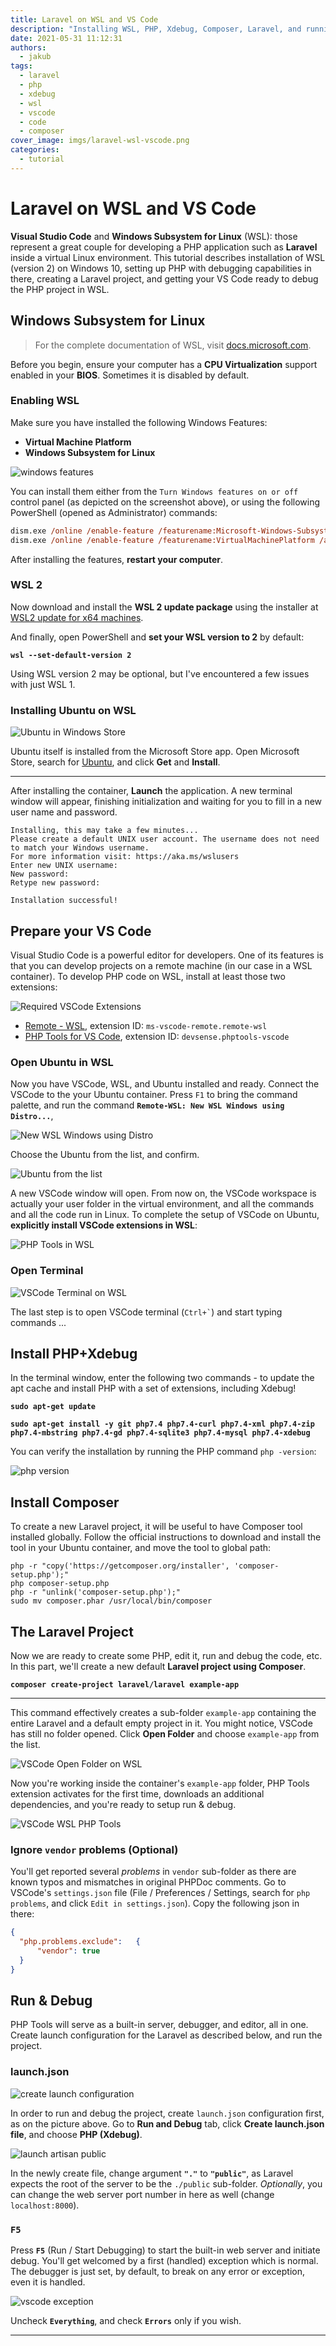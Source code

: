 ```yaml
---
title: Laravel on WSL and VS Code
description: "Installing WSL, PHP, Xdebug, Composer, Laravel, and running and debugging the project on VSCode."
date: 2021-05-31 11:12:31
authors:
  - jakub
tags:
  - laravel
  - php
  - xdebug
  - wsl
  - vscode
  - code
  - composer
cover_image: imgs/laravel-wsl-vscode.png
categories:
  - tutorial
---
```


# Laravel on WSL and VS Code

**Visual Studio Code** and **Windows Subsystem for Linux** (WSL): those represent a great couple for developing a PHP application such as **Laravel** inside a virtual Linux environment. This tutorial describes installation of WSL (version 2) on Windows 10, setting up PHP with debugging capabilities in there, creating a Laravel project, and getting your VS Code ready to debug the PHP project in WSL.

<!-- more -->

## Windows Subsystem for Linux

> For the complete documentation of WSL, visit [docs.microsoft.com](https://docs.microsoft.com/en-us/windows/wsl/install-win10).

Before you begin, ensure your computer has a **CPU Virtualization** support enabled in your **BIOS**. Sometimes it is disabled by default.

### Enabling WSL

Make sure you have installed the following Windows Features:

- **Virtual Machine Platform**
- **Windows Subsystem for Linux**

![windows features](imgs/windows-features-vm-wsl.png)

You can install them either from the `Turn Windows features on or off` control panel (as depicted on the screenshot above), or using the following PowerShell (opened as Administrator) commands:

```ps
dism.exe /online /enable-feature /featurename:Microsoft-Windows-Subsystem-Linux /all /norestart
dism.exe /online /enable-feature /featurename:VirtualMachinePlatform /all /norestart
```

After installing the features, **restart your computer**.

### WSL 2

Now download and install the **WSL 2 update package** using  the installer at [WSL2 update for x64 machines](https://wslstorestorage.blob.core.windows.net/wslblob/wsl_update_x64.msi).

And finally, open PowerShell and **set your WSL version to 2** by default:

**`wsl --set-default-version 2`**

Using WSL version 2 may be optional, but I've encountered a few issues with just WSL 1.

### Installing Ubuntu on WSL

![Ubuntu in Windows Store](imgs/store-ubuntu20.png)

Ubuntu itself is installed from the Microsoft Store app. Open Microsoft Store, search for [Ubuntu](https://www.microsoft.com/store/apps/9n6svws3rx71), and click **Get** and **Install**.

---

After installing the container, **Launch** the application. A new terminal window will appear, finishing initialization and waiting for you to fill in a new user name and password.

```
Installing, this may take a few minutes...
Please create a default UNIX user account. The username does not need to match your Windows username.
For more information visit: https://aka.ms/wslusers
Enter new UNIX username:
New password:
Retype new password:

Installation successful!
```

## Prepare your VS Code

Visual Studio Code is a powerful editor for developers. One of its features is that you can develop projects on a remote machine (in our case in a WSL container). To develop PHP code on WSL, install at least those two extensions:

![Required VSCode Extensions](imgs/vscode-extensions.png)

- [Remote - WSL](https://marketplace.visualstudio.com/items?itemName=ms-vscode-remote.remote-wsl), extension ID: `ms-vscode-remote.remote-wsl`
- [PHP Tools for VS Code](https://marketplace.visualstudio.com/items?itemName=DEVSENSE.phptools-vscode), extension ID: `devsense.phptools-vscode`

### Open Ubuntu in WSL

Now you have VSCode, WSL, and Ubuntu installed and ready. Connect the VSCode to the your Ubuntu container. Press `F1` to bring the command palette, and run the command **`Remote-WSL: New WSL Windows using Distro...`**,

![New WSL Windows using Distro](imgs/vscode-new-wsl-window.png)

Choose the Ubuntu from the list, and confirm.

![Ubuntu from the list](imgs/vscode-new-wsl-window-ubuntu.png)

A new VSCode window will open. From now on, the VSCode workspace is actually your user folder in the virtual environment, and all the commands and all the code run in Linux. To complete the setup of VSCode on Ubuntu, **explicitly install VSCode extensions in WSL**:

![PHP Tools in WSL](imgs/vscode-extensions-in-wsl.png)

### Open Terminal

![VSCode Terminal on WSL](imgs/wsl-bash.png)

The last step is to open VSCode terminal (`` Ctrl+` ``) and start typing commands ...

## Install PHP+Xdebug

In the terminal window, enter the following two commands - to update the apt cache and install PHP with a set of extensions, including Xdebug!

**`sudo apt-get update`**

**`sudo apt-get install -y git php7.4 php7.4-curl php7.4-xml php7.4-zip php7.4-mbstring php7.4-gd php7.4-sqlite3 php7.4-mysql php7.4-xdebug`**

You can verify the installation by running the PHP command `php -version`:

![php version](imgs/php-version-check.png)

## Install Composer

To create a new Laravel project, it will be useful to have Composer tool installed globally. Follow the official instructions to download and install the tool in your Ubuntu container, and move the tool to global path:

```
php -r "copy('https://getcomposer.org/installer', 'composer-setup.php');"
php composer-setup.php
php -r "unlink('composer-setup.php');"
sudo mv composer.phar /usr/local/bin/composer
```

## The Laravel Project

Now we are ready to create some PHP, edit it, run and debug the code, etc. In this part, we'll create a new default **Laravel project using Composer**.

**`composer create-project laravel/laravel example-app`**

---

This command effectively creates a sub-folder `example-app` containing the entire Laravel and a default empty project in it. You might notice, VSCode has still no folder opened. Click **Open Folder** and choose `example-app` from the list.

![VSCode Open Folder on WSL](imgs/vscode-open-folder.png)

Now you're working inside the container's `example-app` folder, PHP Tools extension activates for the first time, downloads an additional dependencies, and you're ready to setup run & debug.

![VSCode WSL PHP Tools](imgs/vscode-wsl-laravel-phptools.png)

### Ignore `vendor` problems (Optional)

You'll get reported several *problems* in `vendor` sub-folder as there are known typos and mismatches in original PHPDoc comments. Go to VSCode's `settings.json` file (File / Preferences / Settings, search for `php problems`, and click `Edit in settings.json`). Copy the following json in there:

```json
{
  "php.problems.exclude":	{
	  "vendor": true
  }
}
```

## Run & Debug

PHP Tools will serve as a built-in server, debugger, and editor, all in one. Create launch configuration for the Laravel as described below, and run the project.

### launch.json

![create launch configuration](imgs/vscode-create-launch.png)

In order to run and debug the project, create `launch.json` configuration first, as on the picture above. Go to **Run and Debug** tab, click **Create launch.json file**, and choose **PHP (Xdebug)**.

![launch artisan public](imgs/vscode-launch-artisan.png)

In the newly create file, change argument **`"."`** to **`"public"`**, as Laravel expects the root of the server to be the `./public` sub-folder. *Optionally*, you can change the web server port number in here as well (change `localhost:8000`).

### `F5`

Press **`F5`** (Run / Start Debugging) to start the built-in web server and initiate debug. You'll get welcomed by a first (handled) exception which is normal. The debugger is just set, by default, to break on any error or exception, even it is handled.

![vscode exception](imgs/vscode-first-exception.png)

Uncheck **`Everything`**, and check **`Errors`** only if you wish.

---